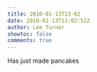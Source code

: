 ```yaml
---
title: 2010-01-13T13-02
date: 2010-01-13T13:02:51Z
author: Lee Turner
showtoc: false
comments: true
---
```


Has just made pancakes

